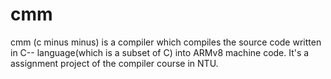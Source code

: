 # cmm
cmm (c minus minus) is a compiler which compiles the source code written in C-- language(which is a subset of C) into ARMv8 machine code.
It's a assignment project of the compiler course in NTU.
